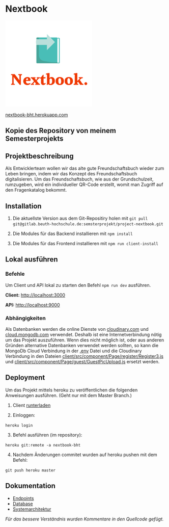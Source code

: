 # Nextbook

![](doc/images/image4.png)

[nextbook-bht.herokuapp.com](https://nextbook-bht.herokuapp.com/)

## Kopie des Repository von meinem Semesterprojekts

## Projektbeschreibung

Als Entwicklerteam wollen wir das alte gute Freundschaftsbuch wieder zum Leben bringen, indem wir das Konzept des Freundschaftsbuch digitalisieren. Um das Freundschaftsbuch, wie aus der Grundschulzeit, rumzugeben, wird ein individueller QR-Code erstellt, womit man Zugriff auf den Fragenkatalog bekommt.

## Installation

1. Die aktuellste Version aus dem Git-Repositiry holen mit `git pull git@gitlab.beuth-hochschule.de:semsterprojekt/project-nextbook.git`

2. Die Modules für das Backend installieren mit `npm install`

2. Die Modules für das Frontend installieren mit `npm run client-install`

## Lokal ausführen

### Befehle

Um Client und API lokal zu starten den Befehl `npm run dev` ausführen.

**Client:** [http://localhost:3000](http://localhost:3000)

**API:** [http://localhost:9000](http://localhost:9000)

### Abhängigkeiten

Als Datenbanken werden die online Dienste von [cloudinary.com](https://cloudinary.com/) und [cloud.mongodb.com](https://cloud.mongodb.com/) verwendet. Deshalb ist eine Internetverbindung nötig um das Projekt auszuführen.
Wenn dies nicht möglich ist, oder aus anderen Gründen alternative Datenbanken verwendet werden sollten, so kann die MongoDb Cloud Verbindung in der [.env](./.env) Datei und die Cloudinary Verbindung in den Dateien [client/src/component/Page/register/Register3.js](./client/src/component/Page/register/Register3.js) und [client/src/component/Page/guest/GuestPicUpload.js](client/src/component/Page/guest/GuestPicUpload.js) ersetzt werden.

## Deployment

Um das Projekt mittels heroku zu veröffentlichen die folgenden Anweisungen ausführen. (Geht nur mit dem Master Branch.)

1. Client [runterladen](https://devcenter.heroku.com/articles/heroku-cli#download-and-install)

2. Einloggen:

`heroku login`

3. Befehl ausführen (im repository):

`heroku git:remote -a nextbook-bht`

4. Nachdem Änderungen commitet wurden auf heroku pushen mit dem Befehl:

`git push heroku master`

## Dokumentation

- [Endpoints](/doc/endpoints.md)
- [Database](/doc/database.md)
- [Systemarchitektur](/doc/images/systemarchitektur.png)

*Für das bessere Verständnis wurden Kommentare in den Quellcode gefügt.*
